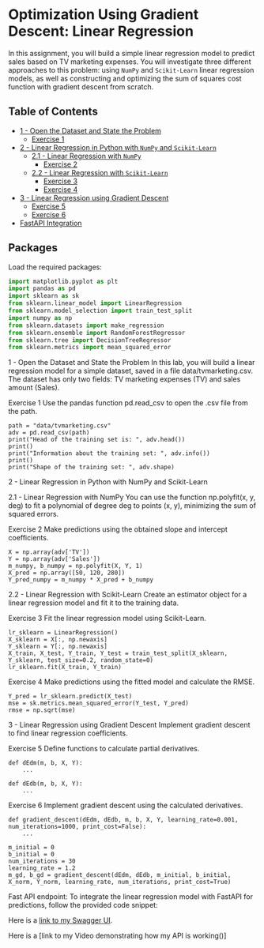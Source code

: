 # Optimization Using Gradient Descent: Linear Regression

In this assignment, you will build a simple linear regression model to predict sales based on TV marketing expenses. You will investigate three different approaches to this problem: using `NumPy` and `Scikit-Learn` linear regression models, as well as constructing and optimizing the sum of squares cost function with gradient descent from scratch.

## Table of Contents

- [1 - Open the Dataset and State the Problem](#1---open-the-dataset-and-state-the-problem)
  - [Exercise 1](#exercise-1)
- [2 - Linear Regression in Python with `NumPy` and `Scikit-Learn`](#2---linear-regression-in-python-with-numpy-and-scikit-learn)
  - [2.1 - Linear Regression with `NumPy`](#21---linear-regression-with-numpy)
    - [Exercise 2](#exercise-2)
  - [2.2 - Linear Regression with `Scikit-Learn`](#22---linear-regression-with-scikit-learn)
    - [Exercise 3](#exercise-3)
    - [Exercise 4](#exercise-4)
- [3 - Linear Regression using Gradient Descent](#3---linear-regression-using-gradient-descent)
  - [Exercise 5](#exercise-5)
  - [Exercise 6](#exercise-6)
- [FastAPI Integration](#fastapi-integration)

## Packages

Load the required packages:

```python
import matplotlib.pyplot as plt
import pandas as pd
import sklearn as sk
from sklearn.linear_model import LinearRegression
from sklearn.model_selection import train_test_split
import numpy as np
from sklearn.datasets import make_regression
from sklearn.ensemble import RandomForestRegressor
from sklearn.tree import DecisionTreeRegressor
from sklearn.metrics import mean_squared_error
```

1 - Open the Dataset and State the Problem
In this lab, you will build a linear regression model for a simple dataset, saved in a file data/tvmarketing.csv. The dataset has only two fields: TV marketing expenses (TV) and sales amount (Sales).

Exercise 1
Use the pandas function pd.read_csv to open the .csv file from the path.
 
```
path = "data/tvmarketing.csv"
adv = pd.read_csv(path)
print("Head of the training set is: ", adv.head())
print()
print("Information about the training set: ", adv.info())
print()
print("Shape of the training set: ", adv.shape)
```
2 - Linear Regression in Python with NumPy and Scikit-Learn

2.1 - Linear Regression with NumPy
You can use the function np.polyfit(x, y, deg) to fit a polynomial of degree deg to points (x, y), minimizing the sum of squared errors.

Exercise 2
Make predictions using the obtained slope and intercept coefficients.

```
X = np.array(adv['TV'])
Y = np.array(adv['Sales'])
m_numpy, b_numpy = np.polyfit(X, Y, 1)
X_pred = np.array([50, 120, 280])
Y_pred_numpy = m_numpy * X_pred + b_numpy
```

2.2 - Linear Regression with Scikit-Learn
Create an estimator object for a linear regression model and fit it to the training data.

Exercise 3
Fit the linear regression model using Scikit-Learn.

```
lr_sklearn = LinearRegression()
X_sklearn = X[:, np.newaxis]
Y_sklearn = Y[:, np.newaxis]
X_train, X_test, Y_train, Y_test = train_test_split(X_sklearn, Y_sklearn, test_size=0.2, random_state=0)
lr_sklearn.fit(X_train, Y_train)
```
Exercise 4
Make predictions using the fitted model and calculate the RMSE.

```
Y_pred = lr_sklearn.predict(X_test)
mse = sk.metrics.mean_squared_error(Y_test, Y_pred)
rmse = np.sqrt(mse)
```
3 - Linear Regression using Gradient Descent
Implement gradient descent to find linear regression coefficients.

Exercise 5
Define functions to calculate partial derivatives.

```
def dEdm(m, b, X, Y):
    ...

def dEdb(m, b, X, Y):
    ...
```
Exercise 6
Implement gradient descent using the calculated derivatives.

```
def gradient_descent(dEdm, dEdb, m, b, X, Y, learning_rate=0.001, num_iterations=1000, print_cost=False):
    ...

m_initial = 0
b_initial = 0
num_iterations = 30
learning_rate = 1.2
m_gd, b_gd = gradient_descent(dEdm, dEdb, m_initial, b_initial, X_norm, Y_norm, learning_rate, num_iterations, print_cost=True)
```

Fast API endpoint:
To integrate the linear regression model with FastAPI for predictions, follow the provided code snippet:

Here is a [link to my Swagger UI](https://7c85-105-160-57-187.ngrok-free.app/docs).

Here is a [link to my Video demonstrating how my API is working()]
